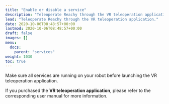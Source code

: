 ```yaml
---
title: "Enable or disable a service"
description: "Teleoperate Reachy through the VR teleoperation application."
lead: "Teleoperate Reachy through the VR teleoperation application."
date: 2020-10-06T08:48:57+00:00
lastmod: 2020-10-06T08:48:57+00:00
draft: false
images: []
menu:
  docs:
    parent: "services"
weight: 1030
toc: true
---
```


Make sure all services are running on your robot before launching the VR teleoperation application.

If you purchased the **VR teleoperation application**, please refer to the corresponding user manual for more information.
